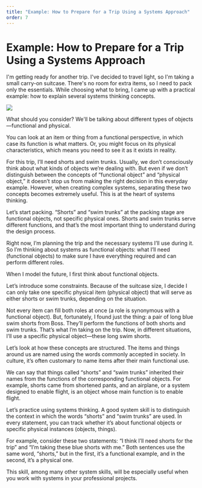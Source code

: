 ```yaml
---
title: "Example: How to Prepare for a Trip Using a Systems Approach"
order: 7
---
```


# Example: How to Prepare for a Trip Using a Systems Approach

I'm getting ready for another trip. I've decided to travel light, so I'm taking a small carry-on suitcase. There's no room for extra items, so I need to pack only the essentials. While choosing what to bring, I came up with a practical example: how to explain several systems thinking concepts.

![](/en/systems-thinking-introduction/Shorts_comparison.png)

What should you consider? We'll be talking about different types of objects—functional and physical.

You can look at an item or thing from a functional perspective, in which case its function is what matters. Or, you might focus on its physical characteristics, which means you need to see it as it exists in reality.

For this trip, I’ll need shorts and swim trunks. Usually, we don’t consciously think about what kinds of objects we’re dealing with. But even if we don’t distinguish between the concepts of “functional object” and “physical object,” it doesn’t stop us from making the right decision in this everyday example. However, when creating complex systems, separating these two concepts becomes extremely useful. This is at the heart of systems thinking.

Let’s start packing. “Shorts” and “swim trunks” at the packing stage are functional objects, not specific physical ones. Shorts and swim trunks serve different functions, and that’s the most important thing to understand during the design process.

Right now, I’m planning the trip and the necessary systems I’ll use during it. So I’m thinking about systems as functional objects: what I’ll need (functional objects) to make sure I have everything required and can perform different roles.

When I model the future, I first think about functional objects.

Let’s introduce some constraints. Because of the suitcase size, I decide I can only take one specific physical item (physical object) that will serve as either shorts or swim trunks, depending on the situation.

Not every item can fill both roles at once (a role is synonymous with a functional object). But, fortunately, I found just the thing: a pair of long blue swim shorts from Boss. They’ll perform the functions of both shorts and swim trunks. That’s what I’m taking on the trip. Now, in different situations, I’ll use a specific physical object—these long swim shorts.

Let’s look at how these concepts are structured. The items and things around us are named using the words commonly accepted in society. In culture, it’s often customary to name items after their main functional use.

We can say that things called “shorts” and “swim trunks” inherited their names from the functions of the corresponding functional objects. For example, shorts came from shortened pants, and an airplane, or a system designed to enable flight, is an object whose main function is to enable flight.

Let’s practice using systems thinking. A good system skill is to distinguish the context in which the words “shorts” and “swim trunks” are used. In every statement, you can track whether it’s about functional objects or specific physical instances (objects, things).

For example, consider these two statements: “I think I’ll need shorts for the trip” and “I’m taking these blue shorts with me.” Both sentences use the same word, “shorts,” but in the first, it’s a functional example, and in the second, it’s a physical one.

This skill, among many other system skills, will be especially useful when you work with systems in your professional projects.